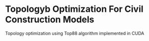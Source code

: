 # Topologyb Optimization For Civil Construction Models
Topology optimization using Top88 algorithm implemented in CUDA
